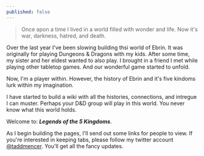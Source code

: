 ```yaml
---
published: false
---
```

> Once apon a time I lived in a world filled with wonder and life. Now it's war, darkness, hatred, and death.

Over the last year I've been slowing building thsi world of Ebrin. It was originally for playing Dungeons & Dragons with my kids. After some time, my sister and her eldest wanted to also play. I brought in a friend I met while playing other tabletop games. And our wonderful game started to unfold.

Now, I'm a player within. However, the history of Ebrin and it's five kindoms lurk within my imagination. 

I have started to build a wiki with all the histories, connections, and intregue I can muster. Perhaps your D&D group will play in this world. You never know what this world holds.

Welcome to: 
**_Legends of the 5 Kingdoms_**.

As I begin building the pages, I'll send out some links for people to view. If you're interested in keeping tabs, please follow my twitter account [@taddmencer](https://twitter.com/taddmencer). You'll get all the fancy updates. 